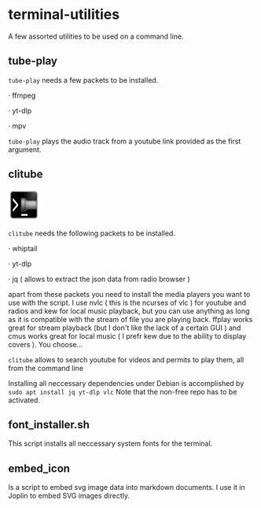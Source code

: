 # terminal-utilities
A few assorted utilities to be used on a command line.

## tube-play

`tube-play` needs a few packets to be installed.

· ffmpeg

· yt-dlp

· mpv

`tube-play` plays the audio track from a youtube link provided as the first argument.


## clitube

![clitube_logo](media/clitube.png)

`clitube` needs the following packets to be installed.

· whiptail

· yt-dlp

· jq ( allows to extract the json data from radio browser )  

apart from these packets you need to install the media players you want to use with the script.
I use nvlc ( this is the ncurses of vlc ) for youtube and radios and kew for local music playback, but you can use anything as long as it is compatible with the stream of file you are playing back. ffplay works great for stream playback (but I don't like the lack of a certain GUI ) and cmus works great for local music ( I prefr kew due to the ability to display covers ). You choose... 

`clitube` allows to search youtube for videos and permits to play them, all from the command line

Installing all neccessary dependencies under Debian is accomplished by
`sudo apt install jq yt-dlp vlc`
Note that the non-free repo has to be activated.

## font_installer.sh

This script installs all neccessary system fonts for the terminal.

## embed_icon

Is a script to embed svg image data into markdown documents. I use it in Joplin to embed SVG images directly.
